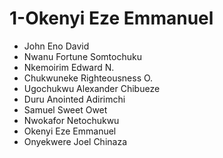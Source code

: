 # 1-Okenyi Eze Emmanuel
- John Eno David
- Nwanu Fortune Somtochuku
- Nkemoirim Edward N.
- Chukwuneke Righteousness O.
- Ugochukwu Alexander Chibueze
- Duru Anointed Adirimchi
- Samuel Sweet Owet
- Nwokafor Netochukwu
- Okenyi Eze Emmanuel
- Onyekwere Joel Chinaza
